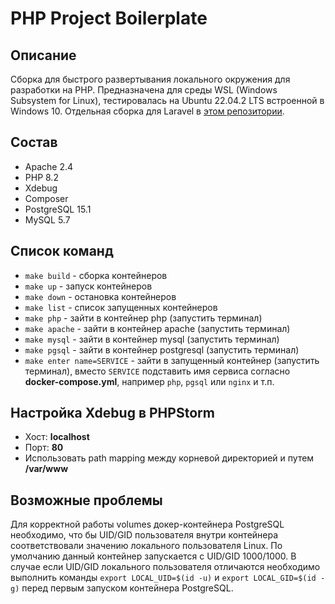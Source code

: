 # PHP Project Boilerplate

## Описание

Сборка для быстрого развертывания локального окружения для разработки на PHP.
Предназначена для среды WSL (Windows Subsystem for Linux), тестировалась
на Ubuntu 22.04.2 LTS встроенной в Windows 10.
Отдельная сборка для Laravel в [этом репозитории](https://github.com/A-Nikolaefff/laravel-project-boilerplate).

## Состав
* Apache 2.4
* PHP 8.2
* Xdebug
* Composer
* PostgreSQL 15.1
* MySQL 5.7

## Cписок команд

* ```make build``` - сборка контейнеров
* ```make up``` - запуск контейнеров
* ```make down``` - остановка контейнеров
* ```make list``` - список запущенных контейнеров
* ```make php``` - зайти в контейнер php (запустить терминал)
* ```make apache``` - зайти в контейнер apache (запустить терминал)
* ```make mysql``` - зайти в контейнер mysql (запустить терминал)
* ```make pgsql``` - зайти в контейнер postgresql (запустить терминал)
* ```make enter name=SERVICE``` - зайти в запущенный контейнер (запустить терминал),
  вместо ```SERVICE``` подставить имя сервиса согласно
  **docker-compose.yml**, например ```php```, ```pgsql``` или ```nginx``` и т.п.


## Настройка Xdebug в PHPStorm
* Хост: **localhost**
* Порт: **80**
* Использовать path mapping между корневой директорией и путем **/var/www**

## Возможные проблемы

Для корректной работы volumes докер-контейнера PostgreSQL необходимо,
что бы UID/GID пользователя внутри контейнера соответствовали значению
локального пользователя Linux. По умолчанию данный контейнер запускается
с UID/GID 1000/1000. В случае если UID/GID локального пользователя отличаются
необходимо выполнить команды ```export LOCAL_UID=$(id -u)``` и ```export LOCAL_GID=$(id -g)```
перед первым запуском контейнера PostgreSQL.